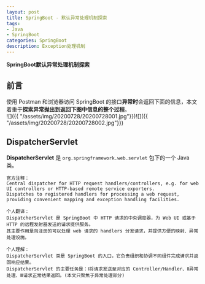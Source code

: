 ```yaml
---
layout: post
title: SpringBoot - 默认异常处理机制探索
tags:
- Java
- SpringBoot
categories: SpringBoot
description: Exception处理机制
---  
```

**SpringBoot默认异常处理机制探索**

<!-- more -->
## 前言
使用 Postman 和浏览器访问 SpringBoot 的接口**异常时**会返回下面的信息，本文着重于**探索异常抛出到返回下图中信息的整个过程**。  
![]({{ "/assets/img/20200728/20200728001.jpg"}})![]({{ "/assets/img/20200728/20200728002.jpg"}})  
## DispatcherServlet
**DispatcherServlet** 是 `org.springframework.web.servlet` 包下的一个 Java 类。
```text
官方注释：
Central dispatcher for HTTP request handlers/controllers, e.g. for web UI controllers or HTTP-based remote service exporters. 
Dispatches to registered handlers for processing a web request, providing convenient mapping and exception handling facilities.

个人翻译：
DispatcherServlet 是 SpringBoot 中 HTTP 请求的中央调度器，为 Web UI 或基于 HTTP 的远程发射器发送的请求提供服务。
其主要作用是向注册的可以处理 web 请求的 handlers 分发请求，并提供方便的映射、异常处理设施。

个人理解：
DispatcherServlet 类是 SpringBoot 的入口，它负责组织和协调不同组件完成请求并返回响应结果。
DispatcherServlet 的主要任务是：Ⅰ将请求发送至对应的 Controller/Handler、Ⅱ异常处理、Ⅲ请求正常结果返回。(本文只聚焦于异常处理部分)
```
